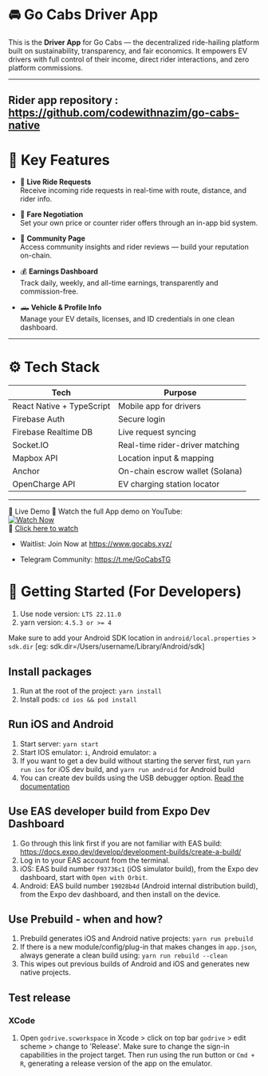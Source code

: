 # 🚘 Go Cabs Driver App

This is the **Driver App** for Go Cabs — the decentralized ride-hailing platform built on sustainability, transparency, and fair economics. It empowers EV drivers with full control of their income, direct rider interactions, and zero platform commissions.

---
## Rider app repository : https://github.com/codewithnazim/go-cabs-native

# 🌟 Key Features

- 📲 **Live Ride Requests**  
  Receive incoming ride requests in real-time with route, distance, and rider info.

- 💬 **Fare Negotiation**  
  Set your own price or counter rider offers through an in-app bid system.

- 👥 **Community Page**  
  Access community insights and rider reviews — build your reputation on-chain.

- 💰 **Earnings Dashboard**  
  Track daily, weekly, and all-time earnings, transparently and commission-free.

- 🛻 **Vehicle & Profile Info**  
  Manage your EV details, licenses, and ID credentials in one clean dashboard.

---

# ⚙️ Tech Stack

| Tech                      | Purpose                           |
|---------------------------|-----------------------------------|
| React Native + TypeScript | Mobile app for drivers            |
| Firebase Auth             | Secure login                      |
| Firebase Realtime DB      | Live request syncing              |
| Socket.IO                 | Real-time rider-driver matching   |
| Mapbox API                | Location input & mapping          |
| Anchor                    | On-chain escrow wallet (Solana)   |
| OpenCharge API            | EV charging station locator       |

---

📱 Live Demo 
🎥 Watch the full App demo on YouTube:  
[![Watch Now](https://www.youtube.com/watch?v=E5tLv4YkVqs&t=3s/hqdefault.jpg)](https://www.youtube.com/watch?v=E5tLv4YkVqs&t=3s)  
🔗 [Click here to watch](https://www.youtube.com/watch?v=E5tLv4YkVqs&t=3s)

- Waitlist: Join Now at https://www.gocabs.xyz/

- Telegram Community: https://t.me/GoCabsTG

# 🚀 Getting Started (For Developers)

1. Use node version: `LTS 22.11.0`
2. yarn version: `4.5.3 or >= 4`

Make sure to add your Android SDK location in `android/local.properties` > `sdk.dir` [eg: sdk.dir=/Users/username/Library/Android/sdk]

## Install packages
  1. Run at the root of the project: `yarn install`
  2. Install pods: `cd ios && pod install`

## Run iOS and Android
  1. Start server: `yarn start`
  2. Start IOS emulator: `i`, Android emulator: `a`
  3. If you want to get a dev build without starting the server first, run `yarn run ios` for iOS dev build, and `yarn run android` for Android build
  4. You can create dev builds using the USB debugger option. [Read the documentation](https://reactnative.dev/docs/running-on-device)

## Use EAS developer build from Expo Dev Dashboard
1. Go through this link first if you are not familiar with EAS build: https://docs.expo.dev/develop/development-builds/create-a-build/
2. Log in to your EAS account from the terminal.
3. iOS: EAS build number `f93736c1` (iOS simulator build), from the Expo dev dashboard,  start with `Open with Orbit`.
4. Android: EAS build number `19028b4d` (Android internal distribution build), from the Expo dev dashboard, and then install on the device.

 ## Use Prebuild - when and how?

 1. Prebuild generates iOS and Android native projects: `yarn run prebuild`
 2. If there is a new module/config/plug-in that makes changes in `app.json`, always generate a clean build using: `yarn run rebuild --clean`
 3. This wipes out previous builds of Android and iOS and generates new native projects.

## Test release
### XCode
1. Open `godrive.scworkspace` in Xcode > click on top bar `godrive` > edit scheme > change to 'Release'. Make sure to change the sign-in capabilities in the project target. Then run using the run button or `Cmd + R`, generating a release version of the app on the emulator.
